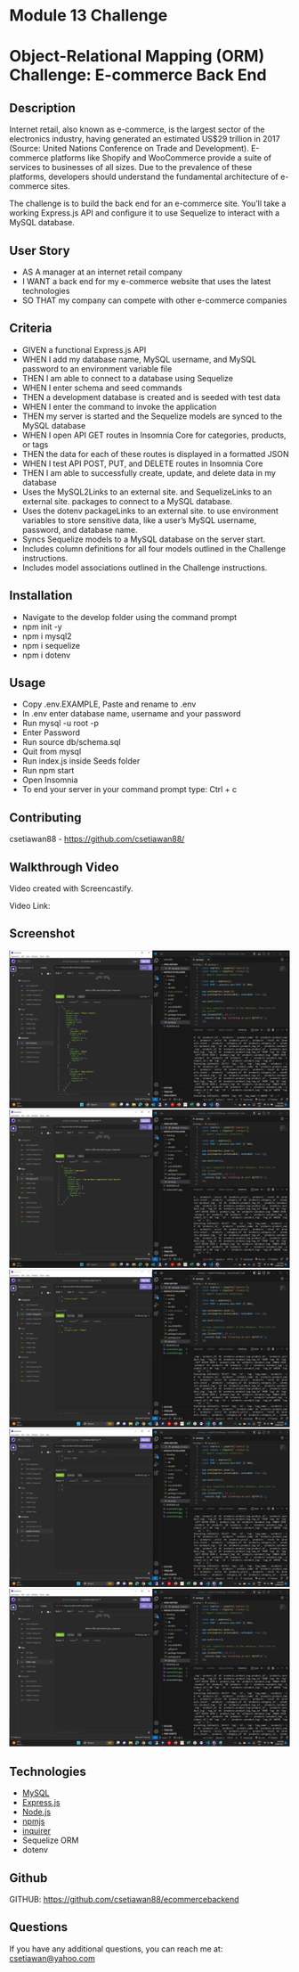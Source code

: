 # Module 13 Challenge

# Object-Relational Mapping (ORM) Challenge: E-commerce Back End

## Description

Internet retail, also known as e-commerce, is the largest sector of the electronics industry, having generated an estimated US$29 trillion in 2017 (Source: United Nations Conference on Trade and Development). E-commerce platforms like Shopify and WooCommerce provide a suite of services to businesses of all sizes. Due to the prevalence of these platforms, developers should understand the fundamental architecture of e-commerce sites.

The challenge is to build the back end for an e-commerce site. You’ll take a working Express.js API and configure it to use Sequelize to interact with a MySQL database.

## User Story

- AS A manager at an internet retail company
- I WANT a back end for my e-commerce website that uses the latest technologies
- SO THAT my company can compete with other e-commerce companies

## Criteria

- GIVEN a functional Express.js API
- WHEN I add my database name, MySQL username, and MySQL password to an environment variable file
- THEN I am able to connect to a database using Sequelize
- WHEN I enter schema and seed commands
- THEN a development database is created and is seeded with test data
- WHEN I enter the command to invoke the application
- THEN my server is started and the Sequelize models are synced to the MySQL database
- WHEN I open API GET routes in Insomnia Core for categories, products, or tags
- THEN the data for each of these routes is displayed in a formatted JSON
- WHEN I test API POST, PUT, and DELETE routes in Insomnia Core
- THEN I am able to successfully create, update, and delete data in my database
- Uses the MySQL2Links to an external site. and SequelizeLinks to an external site. packages to connect to a MySQL database.
- Uses the dotenv packageLinks to an external site. to use environment variables to store sensitive data, like a user’s MySQL username, password, and database name.
- Syncs Sequelize models to a MySQL database on the server start.
- Includes column definitions for all four models outlined in the Challenge instructions.
- Includes model associations outlined in the Challenge instructions.

## Installation

- Navigate to the develop folder using the command prompt
- npm init -y
- npm i mysql2
- npm i sequelize
- npm i dotenv

## Usage

- Copy .env.EXAMPLE, Paste and rename to .env
- In .env enter database name, username and your password
- Run mysql -u root -p
- Enter Password
- Run source db/schema.sql
- Quit from mysql
- Run index.js inside Seeds folder
- Run npm start
- Open Insomnia
- To end your server in your command prompt type: Ctrl + c

## Contributing

csetiawan88 - https://github.com/csetiawan88/

## Walkthrough Video

Video created with Screencastify.

Video Link:

## Screenshot

![E-commerce Back End](screenshot1.jpg)
![E-commerce Back End](screenshot2.jpg)
![E-commerce Back End](screenshot3.jpg)
![E-commerce Back End](screenshot4.jpg)
![E-commerce Back End](screenshot5.jpg)

## Technologies

- [MySQL](https://www.mysql.com/)
- [Express.js](https://expressjs.com/)
- [Node.js](https://nodejs.org/en/)
- [npmjs](https://docs.npmjs.com/)
- [inquirer](https://www.npmjs.com/package/inquirer)
- Sequelize ORM
- dotenv

## Github

GITHUB: https://github.com/csetiawan88/ecommercebackend

## Questions

If you have any additional questions, you can reach me at:
csetiawan@yahoo.com
